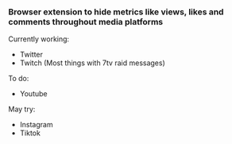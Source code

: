 ### Browser extension to hide metrics like views, likes and comments throughout media platforms

Currently working:

- Twitter
- Twitch (Most things with 7tv raid messages)

To do: 
- Youtube

May try:
- Instagram
- Tiktok


